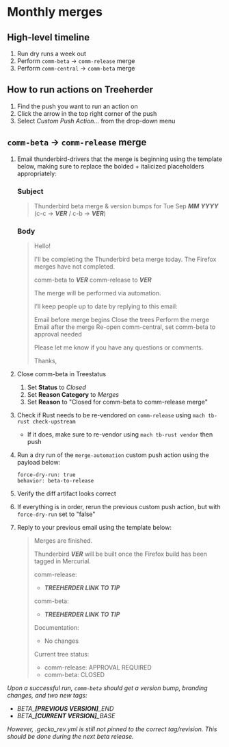 # Monthly merges

## High-level timeline

1. Run dry runs a week out
2. Perform `comm-beta` -> `comm-release` merge
3. Perform `comm-central` -> `comm-beta` merge

## How to run actions on Treeherder

1. Find the push you want to run an action on
2. Click the arrow in the top right corner of the push
3. Select *Custom Push Action...* from the drop-down menu

## `comm-beta` -> `comm-release` merge

1. Email thunderbird-drivers that the merge is beginning using the template below, making sure to replace the bolded + italicized placeholders appropriately:

   ### Subject
   > Thunderbird beta merge & version bumps for Tue Sep ***MM*** ***YYYY*** (c-c -> ***VER*** / c-b -> ***VER***)

   ### Body
   > Hello!
   >
   > I'll be completing the Thunderbird beta merge today. The Firefox merges have not completed.
   >
   >   comm-beta to ***VER***
   >   comm-release to ***VER***
   >
   > The merge will be performed via automation.
   >
   > I’ll keep people up to date by replying to this email:
   >
   >   Email before merge begins
   >   Close the trees
   >   Perform the merge
   >   Email after the merge
   >   Re-open comm-central, set comm-beta to approval needed
   >
   > Please let me know if you have any questions or comments.
   >
   > Thanks,

2. Close comm-beta in Treestatus
	1. Set **Status** to *Closed*
	2. Set **Reason Category** to *Merges*
	2. Set **Reason** to "Closed for comm-beta to comm-release merge"

3. Check if Rust needs to be re-vendored on `comm-release` using `mach tb-rust check-upstream`
	* If it does, make sure to re-vendor using `mach tb-rust vendor` then push

4. Run a dry run of the `merge-automation` custom push action using the payload below:
	
	```
	force-dry-run: true
	behavior: beta-to-release
	```

5. Verify the diff artifact looks correct

6. If everything is in order, rerun the previous custom push action, but with `force-dry-run` set to "false"

7. Reply to your previous email using the template below:

   > Merges are finished.
   >
   > Thunderbird ***VER*** will be built once the Firefox build has been tagged in Mercurial.
   >
   > comm-release:
   >
   > * ***TREEHERDER LINK TO TIP***
   >
   > comm-beta:
   >
   > * ***TREEHERDER LINK TO TIP***
   >
   > Documentation:
   >
   > * No changes
   >
   > Current tree status:
   >
   > * comm-release: APPROVAL REQUIRED
   > * comm-beta: CLOSED

*Upon a successful run, `comm-beta` should get a version bump, branding changes, and two new tags:*

* *BETA\_**[PREVIOUS VERSION]**\_END*
* *BETA\_**[CURRENT VERSION]**\_BASE*

*However, .gecko_rev.yml is still not pinned to the correct tag/revision. This should be done during the next beta release.*
